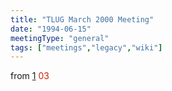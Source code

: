 ```yaml
---
title: "TLUG March 2000 Meeting"
date: "1994-06-15"
meetingType: "general"
tags: ["meetings","legacy","wiki"]
---
```


<p>from <a href="http://lists.tlug.jp/ML/0003/msg00007.html">1</a>
<font color="#CC2200">03</font></p>
